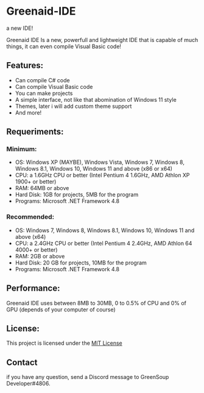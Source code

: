 
# Greenaid-IDE
a new IDE!

Greenaid IDE Is a new, powerfull and lightweight IDE that is capable of much things, it can even compile Visual Basic code!


## Features:

* Can compile C# code
* Can compile Visual Basic code
* You can make projects
* A simple interface, not like that abomination of Windows 11 style
* Themes, later i will add custom theme support
* And more!

## Requeriments:

### Minimum:

* OS: Windows XP (MAYBE), Windows Vista, Windows 7, Windows 8, Windows 8.1, Windows 10, Windows 11 and above (x86 or x64)
* CPU: a 1.6GHz CPU or better (Intel Pentium 4 1.6GHz, AMD Athlon XP 1900+ or better)
* RAM: 64MB or above
* Hard Disk: 1GB for projects, 5MB for the program
* Programs: Microsoft .NET Framework 4.8

### Recommended:

* OS: Windows 7, Windows 8, Windows 8.1, Windows 10, Windows 11 and above (x64)
* CPU: a 2.4GHz CPU or better (Intel Pentium 4 2.4GHz, AMD Athlon 64 4000+ or better)
* RAM: 2GB or above
* Hard Disk: 20 GB for projects, 10MB for the program
* Programs: Microsoft .NET Framework 4.8

## Performance:

Greenaid IDE uses between 8MB to 30MB, 0 to 0.5% of CPU and 0% of GPU (depends of your computer of course)

## License:

This project is licensed under the [MIT License](https://github.com/GreenSoupDeveloper/Greenaid-IDE/blob/master/license.txt)

## Contact 

if you have any question, send a Discord message to GreenSoup Developer#4806.



